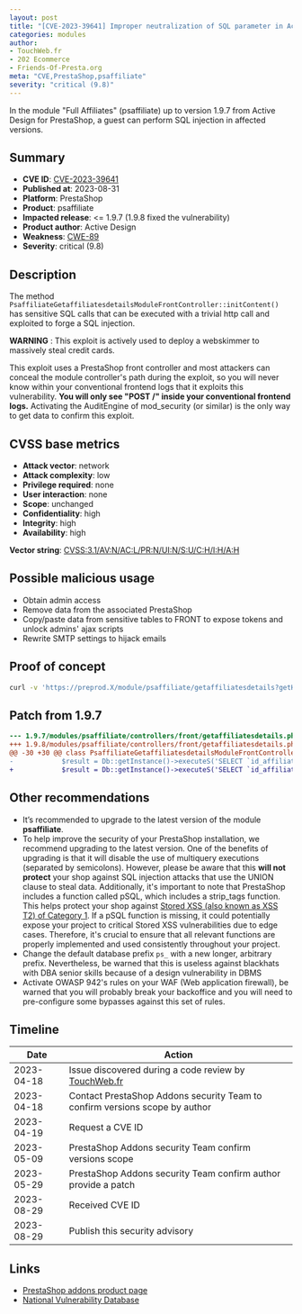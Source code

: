 ```yaml
---
layout: post
title: "[CVE-2023-39641] Improper neutralization of SQL parameter in Active Design - Full Affiliates module for PrestaShop"
categories: modules
author:
- TouchWeb.fr
- 202 Ecommerce
- Friends-Of-Presta.org
meta: "CVE,PrestaShop,psaffiliate"
severity: "critical (9.8)"
---
```


In the module "Full Affiliates" (psaffiliate) up to version 1.9.7 from Active Design for PrestaShop, a guest can perform SQL injection in affected versions.


## Summary

* **CVE ID**: [CVE-2023-39641](https://cve.mitre.org/cgi-bin/cvename.cgi?name=CVE-2023-39641)
* **Published at**: 2023-08-31
* **Platform**: PrestaShop
* **Product**: psaffiliate
* **Impacted release**: <= 1.9.7 (1.9.8 fixed the vulnerability)
* **Product author**: Active Design
* **Weakness**: [CWE-89](https://cwe.mitre.org/data/definitions/89.html)
* **Severity**: critical (9.8)

## Description

The method `PsaffiliateGetaffiliatesdetailsModuleFrontController::initContent()` has sensitive SQL calls that can be executed with a trivial http call and exploited to forge a SQL injection.

**WARNING** : This exploit is actively used to deploy a webskimmer to massively steal credit cards. 

This exploit uses a PrestaShop front controller and most attackers can conceal the module controller's path during the exploit, so you will never know within your conventional frontend logs that it exploits this vulnerability. **You will only see "POST /" inside your conventional frontend logs.** Activating the AuditEngine of mod_security (or similar) is the only way to get data to confirm this exploit.

## CVSS base metrics

* **Attack vector**: network
* **Attack complexity**: low
* **Privilege required**: none
* **User interaction**: none
* **Scope**: unchanged
* **Confidentiality**: high
* **Integrity**: high
* **Availability**: high

**Vector string**: [CVSS:3.1/AV:N/AC:L/PR:N/UI:N/S:U/C:H/I:H/A:H](https://nvd.nist.gov/vuln-metrics/cvss/v3-calculator?vector=AV:N/AC:L/PR:N/UI:N/S:U/C:H/I:H/A:H)

## Possible malicious usage

* Obtain admin access
* Remove data from the associated PrestaShop
* Copy/paste data from sensitive tables to FRONT to expose tokens and unlock admins' ajax scripts
* Rewrite SMTP settings to hijack emails


## Proof of concept


```bash
curl -v 'https://preprod.X/module/psaffiliate/getaffiliatesdetails?getHasBeenReviewed=1&ids_affiliate=1);select(0x73656C65637420736C656570283432293B)INTO@a;prepare`b`from@a;execute`b`;--'
```

## Patch from 1.9.7

```diff
--- 1.9.7/modules/psaffiliate/controllers/front/getaffiliatesdetails.php
+++ 1.9.8/modules/psaffiliate/controllers/front/getaffiliatesdetails.php
@@ -30 +30 @@ class PsaffiliateGetaffiliatesdetailsModuleFrontController extends ModuleFrontCo
-            $result = Db::getInstance()->executeS('SELECT `id_affiliate` FROM `'._DB_PREFIX_.'aff_affiliates` WHERE `id_affiliate` IN ('.pSQL($ids_affiliate).') AND `has_been_reviewed`="0"');
+            $result = Db::getInstance()->executeS('SELECT `id_affiliate` FROM `'._DB_PREFIX_.'aff_affiliates` WHERE `id_affiliate` IN ('.implode(',', array_map('intval', explode(',', Tools::getValue('ids_affiliate')))).') AND `has_been_reviewed`="0"');
```

## Other recommendations

* It’s recommended to upgrade to the latest version of the module **psaffiliate**.
* To help improve the security of your PrestaShop installation, we recommend upgrading to the latest version. One of the benefits of upgrading is that it will disable the use of multiquery executions (separated by semicolons). However, please be aware that this **will not protect** your shop against SQL injection attacks that use the UNION clause to steal data. Additionally, it's important to note that PrestaShop includes a function called pSQL, which includes a strip_tags function. This helps protect your shop against [Stored XSS (also known as XSS T2) of Category 1](https://security.friendsofpresta.org/modules/2023/02/07/stored-xss.html). If a pSQL function is missing, it could potentially expose your project to critical Stored XSS vulnerabilities due to edge cases. Therefore, it's crucial to ensure that all relevant functions are properly implemented and used consistently throughout your project.
* Change the default database prefix `ps_` with a new longer, arbitrary prefix. Nevertheless, be warned that this is useless against blackhats with DBA senior skills because of a design vulnerability in DBMS
* Activate OWASP 942's rules on your WAF (Web application firewall), be warned that you will probably break your backoffice and you will need to pre-configure some bypasses against this set of rules.

## Timeline

| Date | Action |
|--|--|
| 2023-04-18 | Issue discovered during a code review by [TouchWeb.fr](https://www.touchweb.fr) |
| 2023-04-18 | Contact PrestaShop Addons security Team to confirm versions scope by author |
| 2023-04-19 | Request a CVE ID |
| 2023-05-09 | PrestaShop Addons security Team confirm versions scope |
| 2023-05-29 | PrestaShop Addons security Team confirm author provide a patch |
| 2023-08-29 | Received CVE ID |
| 2023-08-29 | Publish this security advisory |

## Links

* [PrestaShop addons product page](https://addons.prestashop.com/fr/referencement-payant-affiliation/26226-full-affiliates.html)
* [National Vulnerability Database](https://nvd.nist.gov/vuln/detail/CVE-2023-39641)

